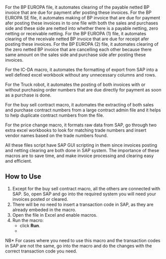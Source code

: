 For the BP EUROPA file, it automates clearing of the payable netted  BP invoice that are due for payment afer posting these invoices.
For the BP EUROPA SE file, it automates making of BP invoice that are due for payment afer posting these invoices in to one file with both the sales and purchases side and these side are netted into whether there is a payable netting, zero netting or receivable netting.
For the BP EUROPA (1) file, it automates clearing of the receivale netted  BP invoice that are due for receipt afer posting these invoices.
For the BP EUROPA (2) file, it automates clearing of the zero netted  BP invoice that are cancelling each other because there same amount on the sales side and purchase side afer posting these invoices.

For the IC-DA macro, it automates the formatting of export from SAP into a well defined excel workbook without any unnecessary columns and rows.

For the Truck robot, it automates the posting of both invoices with or without purchasing order numbers that are due directly for payment as soon as a purchase is done.

For the buy sell contract macro, it automates the extracting of both sales and purchase contract numbers from a large contract admin file and it helps to help duplicate contract numbers from the file.

For the price change macro, it formats raw data from SAP, go through two extra excel workbooks to look for matching trade numbers and insert vendor names based on the trade numbers found.

All these files script have SAP GUI scripting in them since invoices posting and netting clearing are both done in SAP system. The importance of these macros are to save time, and make invoice processing and clearing easy and efficient.

## How to Use
1. Except for the buy sell contract macro, all the others are connected with SAP. So, open SAP and go into the required system you will need your invoices posted or cleared.
2. There will be no need to insert a transaction code in SAP, as they are already embeded in the macro.
3. Open the file in Excel and enable macros.
4. Run the macro:
   -  click **Run**.
   -  
NB* For cases where you need to use this macro and the transaction codes in SAP are not the same, go into the macro and do the changes with the correct transaction code you need.
  
